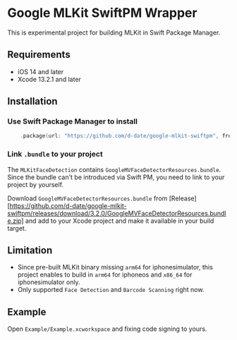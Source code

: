 # Google MLKit SwiftPM Wrapper

This is experimental project for building MLKit in Swift Package Manager.

## Requirements

- iOS 14 and later
- Xcode 13.2.1 and later

## Installation

### Use Swift Package Manager to install

```swift
    .package(url: "https://github.com/d-date/google-mlkit-swiftpm", from: "3.2.1")
```

### Link `.bundle` to your project

The `MLKitFaceDetection` contains `GoogleMVFaceDetectorResources.bundle`. Since the bundle can't be introduced via Swift PM, you need to link to your project by yourself.

Download `GoogleMVFaceDetectorResources.bundle` from [Release][https://github.com/d-date/google-mlkit-swiftpm/releases/download/3.2.0/GoogleMVFaceDetectorResources.bundle.zip] and add to your Xcode project and make it available in your build target.

## Limitation

- Since pre-built MLKit binary missing `arm64` for iphonesimulator, this project enables to build in `arm64` for iphoneos and `x86_64` for iphonesimulator only.
- Only supported `Face Detection` and `Barcode Scanning` right now.

## Example

Open `Example/Example.xcworkspace` and fixing code signing to yours.
